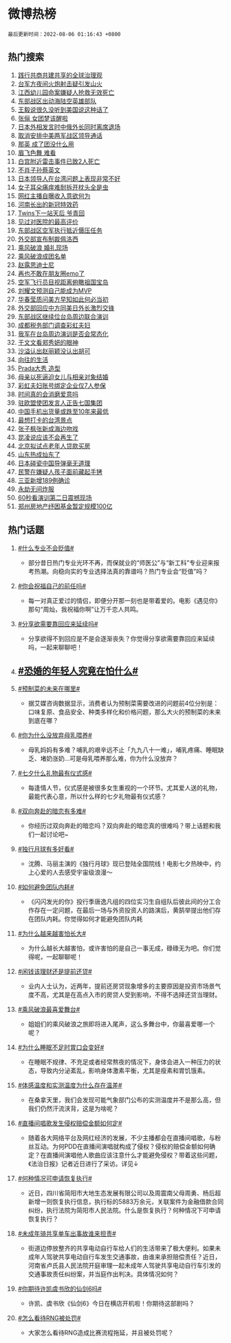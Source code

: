 # 微博热榜

`最后更新时间：2022-08-06 01:16:43 +0800`

## 热门搜索

1. [践行共商共建共享的全球治理观](https://m.weibo.cn/search?containerid=100103type%3D1%26t%3D10%26q%3D%23%E8%B7%B5%E8%A1%8C%E5%85%B1%E5%95%86%E5%85%B1%E5%BB%BA%E5%85%B1%E4%BA%AB%E7%9A%84%E5%85%A8%E7%90%83%E6%B2%BB%E7%90%86%E8%A7%82%23&stream_entry_id=51&isnewpage=1&extparam=seat%3D1%26c_type%3D51%26pos%3D0%26cate%3D10103%26filter_type%3Drealtimehot%26dgr%3D0%26display_time%3D1659719802%26pre_seqid%3D165971980230804247253&luicode=10000011&lfid=106003type%253D25%2526t%253D3%2526disable_hot%253D1%2526filter_type%253Drealtimehot)
1. [台军方夜间火炮射击疑引发山火](https://m.weibo.cn/search?containerid=100103type%3D1%26t%3D10%26q%3D%23%E5%8F%B0%E5%86%9B%E6%96%B9%E5%A4%9C%E9%97%B4%E7%81%AB%E7%82%AE%E5%B0%84%E5%87%BB%E7%96%91%E5%BC%95%E5%8F%91%E5%B1%B1%E7%81%AB%23&stream_entry_id=31&isnewpage=1&extparam=seat%3D1%26lcate%3D5001%26dgr%3D0%26c_type%3D31%26realpos%3D1%26pos%3D0%26cate%3D0%26filter_type%3Drealtimehot%26flag%3D16%26display_time%3D1659719802%26pre_seqid%3D165971980230804247253&luicode=10000011&lfid=106003type%253D25%2526t%253D3%2526disable_hot%253D1%2526filter_type%253Drealtimehot)
1. [江西幼儿园命案嫌疑人抢救无效死亡](https://m.weibo.cn/search?containerid=100103type%3D1%26t%3D10%26q%3D%23%E6%B1%9F%E8%A5%BF%E5%B9%BC%E5%84%BF%E5%9B%AD%E5%91%BD%E6%A1%88%E5%AB%8C%E7%96%91%E4%BA%BA%E6%8A%A2%E6%95%91%E6%97%A0%E6%95%88%E6%AD%BB%E4%BA%A1%23&stream_entry_id=31&isnewpage=1&extparam=seat%3D1%26lcate%3D5001%26dgr%3D0%26c_type%3D31%26realpos%3D2%26pos%3D1%26cate%3D0%26filter_type%3Drealtimehot%26flag%3D1%26display_time%3D1659719802%26pre_seqid%3D165971980230804247253&luicode=10000011&lfid=106003type%253D25%2526t%253D3%2526disable_hot%253D1%2526filter_type%253Drealtimehot)
1. [东部战区出动海陆空英雄部队](https://m.weibo.cn/search?containerid=100103type%3D1%26t%3D10%26q%3D%23%E4%B8%9C%E9%83%A8%E6%88%98%E5%8C%BA%E5%87%BA%E5%8A%A8%E6%B5%B7%E9%99%86%E7%A9%BA%E8%8B%B1%E9%9B%84%E9%83%A8%E9%98%9F%23&stream_entry_id=31&isnewpage=1&extparam=seat%3D1%26lcate%3D5001%26dgr%3D0%26c_type%3D31%26realpos%3D3%26pos%3D2%26cate%3D0%26filter_type%3Drealtimehot%26flag%3D0%26display_time%3D1659719802%26pre_seqid%3D165971980230804247253&luicode=10000011&lfid=106003type%253D25%2526t%253D3%2526disable_hot%253D1%2526filter_type%253Drealtimehot)
1. [王毅说很久没听到美国说这种话了](https://m.weibo.cn/search?containerid=100103type%3D1%26t%3D10%26q%3D%23%E7%8E%8B%E6%AF%85%E8%AF%B4%E5%BE%88%E4%B9%85%E6%B2%A1%E5%90%AC%E5%88%B0%E7%BE%8E%E5%9B%BD%E8%AF%B4%E8%BF%99%E7%A7%8D%E8%AF%9D%E4%BA%86%23&stream_entry_id=31&isnewpage=1&extparam=seat%3D1%26lcate%3D5001%26dgr%3D0%26c_type%3D31%26realpos%3D4%26pos%3D3%26cate%3D0%26filter_type%3Drealtimehot%26flag%3D0%26display_time%3D1659719802%26pre_seqid%3D165971980230804247253&luicode=10000011&lfid=106003type%253D25%2526t%253D3%2526disable_hot%253D1%2526filter_type%253Drealtimehot)
1. [张俪 女团梦该醒啦](https://m.weibo.cn/search?containerid=100103type%3D1%26t%3D10%26q%3D%E5%BC%A0%E4%BF%AA+%E5%A5%B3%E5%9B%A2%E6%A2%A6%E8%AF%A5%E9%86%92%E5%95%A6&stream_entry_id=31&isnewpage=1&extparam=seat%3D1%26lcate%3D5001%26dgr%3D0%26c_type%3D31%26realpos%3D5%26pos%3D4%26cate%3D0%26filter_type%3Drealtimehot%26flag%3D1%26display_time%3D1659719802%26pre_seqid%3D165971980230804247253&luicode=10000011&lfid=106003type%253D25%2526t%253D3%2526disable_hot%253D1%2526filter_type%253Drealtimehot)
1. [日本外相发言时中俄外长同时离席退场](https://m.weibo.cn/search?containerid=100103type%3D1%26t%3D10%26q%3D%23%E6%97%A5%E6%9C%AC%E5%A4%96%E7%9B%B8%E5%8F%91%E8%A8%80%E6%97%B6%E4%B8%AD%E4%BF%84%E5%A4%96%E9%95%BF%E5%90%8C%E6%97%B6%E7%A6%BB%E5%B8%AD%E9%80%80%E5%9C%BA%23&stream_entry_id=31&isnewpage=1&extparam=seat%3D1%26lcate%3D5001%26dgr%3D0%26c_type%3D31%26realpos%3D6%26pos%3D5%26cate%3D0%26filter_type%3Drealtimehot%26flag%3D16%26display_time%3D1659719802%26pre_seqid%3D165971980230804247253&luicode=10000011&lfid=106003type%253D25%2526t%253D3%2526disable_hot%253D1%2526filter_type%253Drealtimehot)
1. [取消安排中美两军战区领导通话](https://m.weibo.cn/search?containerid=100103type%3D1%26t%3D10%26q%3D%23%E5%8F%96%E6%B6%88%E5%AE%89%E6%8E%92%E4%B8%AD%E7%BE%8E%E4%B8%A4%E5%86%9B%E6%88%98%E5%8C%BA%E9%A2%86%E5%AF%BC%E9%80%9A%E8%AF%9D%23&stream_entry_id=31&isnewpage=1&extparam=seat%3D1%26lcate%3D5001%26dgr%3D0%26c_type%3D31%26realpos%3D7%26pos%3D6%26cate%3D0%26filter_type%3Drealtimehot%26flag%3D16%26display_time%3D1659719802%26pre_seqid%3D165971980230804247253&luicode=10000011&lfid=106003type%253D25%2526t%253D3%2526disable_hot%253D1%2526filter_type%253Drealtimehot)
1. [那英 成了团没什么用](https://m.weibo.cn/search?containerid=100103type%3D1%26t%3D10%26q%3D%E9%82%A3%E8%8B%B1+%E6%88%90%E4%BA%86%E5%9B%A2%E6%B2%A1%E4%BB%80%E4%B9%88%E7%94%A8&stream_entry_id=31&isnewpage=1&extparam=seat%3D1%26lcate%3D5001%26dgr%3D0%26c_type%3D31%26realpos%3D8%26pos%3D7%26cate%3D0%26filter_type%3Drealtimehot%26flag%3D2%26display_time%3D1659719802%26pre_seqid%3D165971980230804247253&luicode=10000011&lfid=106003type%253D25%2526t%253D3%2526disable_hot%253D1%2526filter_type%253Drealtimehot)
1. [眉飞色舞 难看](https://m.weibo.cn/search?containerid=100103type%3D1%26t%3D10%26q%3D%E7%9C%89%E9%A3%9E%E8%89%B2%E8%88%9E+%E9%9A%BE%E7%9C%8B&stream_entry_id=31&isnewpage=1&extparam=seat%3D1%26lcate%3D5001%26dgr%3D0%26c_type%3D31%26realpos%3D9%26pos%3D8%26cate%3D0%26filter_type%3Drealtimehot%26flag%3D1%26display_time%3D1659719802%26pre_seqid%3D165971980230804247253&luicode=10000011&lfid=106003type%253D25%2526t%253D3%2526disable_hot%253D1%2526filter_type%253Drealtimehot)
1. [白宫附近雷击事件已致2人死亡](https://m.weibo.cn/search?containerid=100103type%3D1%26t%3D10%26q%3D%23%E7%99%BD%E5%AE%AB%E9%99%84%E8%BF%91%E9%9B%B7%E5%87%BB%E4%BA%8B%E4%BB%B6%E5%B7%B2%E8%87%B42%E4%BA%BA%E6%AD%BB%E4%BA%A1%23&stream_entry_id=31&isnewpage=1&extparam=seat%3D1%26lcate%3D5001%26dgr%3D0%26c_type%3D31%26realpos%3D10%26pos%3D9%26cate%3D0%26filter_type%3Drealtimehot%26flag%3D0%26display_time%3D1659719802%26pre_seqid%3D165971980230804247253&luicode=10000011&lfid=106003type%253D25%2526t%253D3%2526disable_hot%253D1%2526filter_type%253Drealtimehot)
1. [不肖子孙蔡英文](https://m.weibo.cn/search?containerid=100103type%3D1%26t%3D10%26q%3D%23%E4%B8%8D%E8%82%96%E5%AD%90%E5%AD%99%E8%94%A1%E8%8B%B1%E6%96%87%23&stream_entry_id=31&isnewpage=1&extparam=seat%3D1%26lcate%3D5001%26dgr%3D0%26c_type%3D31%26realpos%3D11%26pos%3D10%26cate%3D0%26filter_type%3Drealtimehot%26flag%3D0%26display_time%3D1659719802%26pre_seqid%3D165971980230804247253&luicode=10000011&lfid=106003type%253D25%2526t%253D3%2526disable_hot%253D1%2526filter_type%253Drealtimehot)
1. [日本领导人在台湾问题上表现非常不好](https://m.weibo.cn/search?containerid=100103type%3D1%26t%3D10%26q%3D%23%E6%97%A5%E6%9C%AC%E9%A2%86%E5%AF%BC%E4%BA%BA%E5%9C%A8%E5%8F%B0%E6%B9%BE%E9%97%AE%E9%A2%98%E4%B8%8A%E8%A1%A8%E7%8E%B0%E9%9D%9E%E5%B8%B8%E4%B8%8D%E5%A5%BD%23&stream_entry_id=31&isnewpage=1&extparam=seat%3D1%26lcate%3D5001%26dgr%3D0%26c_type%3D31%26realpos%3D12%26pos%3D11%26cate%3D0%26filter_type%3Drealtimehot%26flag%3D0%26display_time%3D1659719802%26pre_seqid%3D165971980230804247253&luicode=10000011&lfid=106003type%253D25%2526t%253D3%2526disable_hot%253D1%2526filter_type%253Drealtimehot)
1. [女子耳朵痛痒难耐拆开枕头全是虫](https://m.weibo.cn/search?containerid=100103type%3D1%26t%3D10%26q%3D%23%E5%A5%B3%E5%AD%90%E8%80%B3%E6%9C%B5%E7%97%9B%E7%97%92%E9%9A%BE%E8%80%90%E6%8B%86%E5%BC%80%E6%9E%95%E5%A4%B4%E5%85%A8%E6%98%AF%E8%99%AB%23&stream_entry_id=31&isnewpage=1&extparam=seat%3D1%26lcate%3D5001%26dgr%3D0%26c_type%3D31%26realpos%3D13%26pos%3D12%26cate%3D0%26filter_type%3Drealtimehot%26flag%3D2%26display_time%3D1659719802%26pre_seqid%3D165971980230804247253&luicode=10000011&lfid=106003type%253D25%2526t%253D3%2526disable_hot%253D1%2526filter_type%253Drealtimehot)
1. [网红主播自曝收入意欲何为](https://m.weibo.cn/search?containerid=100103type%3D1%26t%3D10%26q%3D%23%E7%BD%91%E7%BA%A2%E4%B8%BB%E6%92%AD%E8%87%AA%E6%9B%9D%E6%94%B6%E5%85%A5%E6%84%8F%E6%AC%B2%E4%BD%95%E4%B8%BA%23&stream_entry_id=31&isnewpage=1&extparam=seat%3D1%26lcate%3D5001%26dgr%3D0%26c_type%3D31%26realpos%3D14%26pos%3D13%26cate%3D0%26filter_type%3Drealtimehot%26flag%3D1%26display_time%3D1659719802%26pre_seqid%3D165971980230804247253&luicode=10000011&lfid=106003type%253D25%2526t%253D3%2526disable_hot%253D1%2526filter_type%253Drealtimehot)
1. [河南长出的新冠特效药](https://m.weibo.cn/search?containerid=100103type%3D1%26t%3D10%26q%3D%23%E6%B2%B3%E5%8D%97%E9%95%BF%E5%87%BA%E7%9A%84%E6%96%B0%E5%86%A0%E7%89%B9%E6%95%88%E8%8D%AF%23&stream_entry_id=31&isnewpage=1&extparam=seat%3D1%26lcate%3D5001%26dgr%3D0%26c_type%3D31%26realpos%3D15%26pos%3D14%26cate%3D0%26filter_type%3Drealtimehot%26flag%3D0%26display_time%3D1659719802%26pre_seqid%3D165971980230804247253&luicode=10000011&lfid=106003type%253D25%2526t%253D3%2526disable_hot%253D1%2526filter_type%253Drealtimehot)
1. [Twins下一站天后 爷青回](https://m.weibo.cn/search?containerid=100103type%3D1%26t%3D10%26q%3DTwins%E4%B8%8B%E4%B8%80%E7%AB%99%E5%A4%A9%E5%90%8E+%E7%88%B7%E9%9D%92%E5%9B%9E&stream_entry_id=31&isnewpage=1&extparam=seat%3D1%26lcate%3D5001%26dgr%3D0%26c_type%3D31%26realpos%3D16%26pos%3D15%26cate%3D0%26filter_type%3Drealtimehot%26flag%3D0%26display_time%3D1659719802%26pre_seqid%3D165971980230804247253&luicode=10000011&lfid=106003type%253D25%2526t%253D3%2526disable_hot%253D1%2526filter_type%253Drealtimehot)
1. [见过对医院的最高评价](https://m.weibo.cn/search?containerid=100103type%3D1%26t%3D10%26q%3D%23%E8%A7%81%E8%BF%87%E5%AF%B9%E5%8C%BB%E9%99%A2%E7%9A%84%E6%9C%80%E9%AB%98%E8%AF%84%E4%BB%B7%23&stream_entry_id=31&isnewpage=1&extparam=seat%3D1%26lcate%3D5001%26dgr%3D0%26c_type%3D31%26realpos%3D17%26pos%3D16%26cate%3D0%26filter_type%3Drealtimehot%26flag%3D1%26display_time%3D1659719802%26pre_seqid%3D165971980230804247253&luicode=10000011&lfid=106003type%253D25%2526t%253D3%2526disable_hot%253D1%2526filter_type%253Drealtimehot)
1. [东部战区空军执行抵近慑压任务](https://m.weibo.cn/search?containerid=100103type%3D1%26t%3D10%26q%3D%23%E4%B8%9C%E9%83%A8%E6%88%98%E5%8C%BA%E7%A9%BA%E5%86%9B%E6%89%A7%E8%A1%8C%E6%8A%B5%E8%BF%91%E6%85%91%E5%8E%8B%E4%BB%BB%E5%8A%A1%23&stream_entry_id=31&isnewpage=1&extparam=seat%3D1%26lcate%3D5001%26dgr%3D0%26c_type%3D31%26realpos%3D18%26pos%3D17%26cate%3D0%26filter_type%3Drealtimehot%26flag%3D0%26display_time%3D1659719802%26pre_seqid%3D165971980230804247253&luicode=10000011&lfid=106003type%253D25%2526t%253D3%2526disable_hot%253D1%2526filter_type%253Drealtimehot)
1. [外交部宣布制裁佩洛西](https://m.weibo.cn/search?containerid=100103type%3D1%26t%3D10%26q%3D%23%E5%A4%96%E4%BA%A4%E9%83%A8%E5%AE%A3%E5%B8%83%E5%88%B6%E8%A3%81%E4%BD%A9%E6%B4%9B%E8%A5%BF%23&stream_entry_id=31&isnewpage=1&extparam=seat%3D1%26lcate%3D5001%26dgr%3D0%26c_type%3D31%26realpos%3D19%26pos%3D18%26cate%3D0%26filter_type%3Drealtimehot%26flag%3D2%26display_time%3D1659719802%26pre_seqid%3D165971980230804247253&luicode=10000011&lfid=106003type%253D25%2526t%253D3%2526disable_hot%253D1%2526filter_type%253Drealtimehot)
1. [乘风破浪 婚礼现场](https://m.weibo.cn/search?containerid=100103type%3D1%26t%3D10%26q%3D%E4%B9%98%E9%A3%8E%E7%A0%B4%E6%B5%AA+%E5%A9%9A%E7%A4%BC%E7%8E%B0%E5%9C%BA&stream_entry_id=31&isnewpage=1&extparam=seat%3D1%26lcate%3D5001%26dgr%3D0%26c_type%3D31%26realpos%3D20%26pos%3D19%26cate%3D0%26filter_type%3Drealtimehot%26flag%3D0%26display_time%3D1659719802%26pre_seqid%3D165971980230804247253&luicode=10000011&lfid=106003type%253D25%2526t%253D3%2526disable_hot%253D1%2526filter_type%253Drealtimehot)
1. [乘风破浪成团名单](https://m.weibo.cn/search?containerid=100103type%3D1%26t%3D10%26q%3D%23%E4%B9%98%E9%A3%8E%E7%A0%B4%E6%B5%AA%E6%88%90%E5%9B%A2%E5%90%8D%E5%8D%95%23&stream_entry_id=31&isnewpage=1&extparam=seat%3D1%26lcate%3D5001%26dgr%3D0%26c_type%3D31%26realpos%3D21%26pos%3D20%26cate%3D0%26filter_type%3Drealtimehot%26flag%3D0%26display_time%3D1659719802%26pre_seqid%3D165971980230804247253&luicode=10000011&lfid=106003type%253D25%2526t%253D3%2526disable_hot%253D1%2526filter_type%253Drealtimehot)
1. [赵露思迪士尼](https://m.weibo.cn/search?containerid=100103type%3D1%26t%3D10%26q%3D%23%E8%B5%B5%E9%9C%B2%E6%80%9D%E8%BF%AA%E5%A3%AB%E5%B0%BC%23&stream_entry_id=31&isnewpage=1&extparam=seat%3D1%26lcate%3D5001%26dgr%3D0%26c_type%3D31%26realpos%3D22%26pos%3D21%26cate%3D0%26filter_type%3Drealtimehot%26flag%3D0%26display_time%3D1659719802%26pre_seqid%3D165971980230804247253&luicode=10000011&lfid=106003type%253D25%2526t%253D3%2526disable_hot%253D1%2526filter_type%253Drealtimehot)
1. [再也不敢在朋友圈emo了](https://m.weibo.cn/search?containerid=100103type%3D1%26t%3D10%26q%3D%23%E5%86%8D%E4%B9%9F%E4%B8%8D%E6%95%A2%E5%9C%A8%E6%9C%8B%E5%8F%8B%E5%9C%88emo%E4%BA%86%23&stream_entry_id=31&isnewpage=1&extparam=seat%3D1%26lcate%3D5001%26dgr%3D0%26c_type%3D31%26realpos%3D23%26pos%3D22%26cate%3D0%26filter_type%3Drealtimehot%26flag%3D0%26display_time%3D1659719802%26pre_seqid%3D165971980230804247253&luicode=10000011&lfid=106003type%253D25%2526t%253D3%2526disable_hot%253D1%2526filter_type%253Drealtimehot)
1. [空军飞行员目视距离俯瞰祖国宝岛](https://m.weibo.cn/search?containerid=100103type%3D1%26t%3D10%26q%3D%23%E7%A9%BA%E5%86%9B%E9%A3%9E%E8%A1%8C%E5%91%98%E7%9B%AE%E8%A7%86%E8%B7%9D%E7%A6%BB%E4%BF%AF%E7%9E%B0%E7%A5%96%E5%9B%BD%E5%AE%9D%E5%B2%9B%23&stream_entry_id=31&isnewpage=1&extparam=seat%3D1%26lcate%3D5001%26dgr%3D0%26c_type%3D31%26realpos%3D24%26pos%3D23%26cate%3D0%26filter_type%3Drealtimehot%26flag%3D0%26display_time%3D1659719802%26pre_seqid%3D165971980230804247253&luicode=10000011&lfid=106003type%253D25%2526t%253D3%2526disable_hot%253D1%2526filter_type%253Drealtimehot)
1. [刘耀文预测自己能成为MVP](https://m.weibo.cn/search?containerid=100103type%3D1%26t%3D10%26q%3D%23%E5%88%98%E8%80%80%E6%96%87%E9%A2%84%E6%B5%8B%E8%87%AA%E5%B7%B1%E8%83%BD%E6%88%90%E4%B8%BAMVP%23&stream_entry_id=31&isnewpage=1&extparam=seat%3D1%26lcate%3D5001%26dgr%3D0%26c_type%3D31%26realpos%3D25%26pos%3D24%26cate%3D0%26filter_type%3Drealtimehot%26flag%3D1%26display_time%3D1659719802%26pre_seqid%3D165971980230804247253&luicode=10000011&lfid=106003type%253D25%2526t%253D3%2526disable_hot%253D1%2526filter_type%253Drealtimehot)
1. [华春莹质问美方早知如此何必当初](https://m.weibo.cn/search?containerid=100103type%3D1%26t%3D10%26q%3D%23%E5%8D%8E%E6%98%A5%E8%8E%B9%E8%B4%A8%E9%97%AE%E7%BE%8E%E6%96%B9%E6%97%A9%E7%9F%A5%E5%A6%82%E6%AD%A4%E4%BD%95%E5%BF%85%E5%BD%93%E5%88%9D%23&stream_entry_id=31&isnewpage=1&extparam=seat%3D1%26lcate%3D5001%26dgr%3D0%26c_type%3D31%26realpos%3D26%26pos%3D25%26cate%3D0%26filter_type%3Drealtimehot%26flag%3D0%26display_time%3D1659719802%26pre_seqid%3D165971980230804247253&luicode=10000011&lfid=106003type%253D25%2526t%253D3%2526disable_hot%253D1%2526filter_type%253Drealtimehot)
1. [外交部回应中方同美日外长激烈交锋](https://m.weibo.cn/search?containerid=100103type%3D1%26t%3D10%26q%3D%23%E5%A4%96%E4%BA%A4%E9%83%A8%E5%9B%9E%E5%BA%94%E4%B8%AD%E6%96%B9%E5%90%8C%E7%BE%8E%E6%97%A5%E5%A4%96%E9%95%BF%E6%BF%80%E7%83%88%E4%BA%A4%E9%94%8B%23&stream_entry_id=31&isnewpage=1&extparam=seat%3D1%26lcate%3D5001%26dgr%3D0%26c_type%3D31%26realpos%3D27%26pos%3D26%26cate%3D0%26filter_type%3Drealtimehot%26flag%3D0%26display_time%3D1659719802%26pre_seqid%3D165971980230804247253&luicode=10000011&lfid=106003type%253D25%2526t%253D3%2526disable_hot%253D1%2526filter_type%253Drealtimehot)
1. [东部战区继续位台岛周边联合演训](https://m.weibo.cn/search?containerid=100103type%3D1%26t%3D10%26q%3D%23%E4%B8%9C%E9%83%A8%E6%88%98%E5%8C%BA%E7%BB%A7%E7%BB%AD%E4%BD%8D%E5%8F%B0%E5%B2%9B%E5%91%A8%E8%BE%B9%E8%81%94%E5%90%88%E6%BC%94%E8%AE%AD%23&stream_entry_id=31&isnewpage=1&extparam=seat%3D1%26lcate%3D5001%26dgr%3D0%26c_type%3D31%26realpos%3D28%26pos%3D27%26cate%3D0%26filter_type%3Drealtimehot%26flag%3D0%26display_time%3D1659719802%26pre_seqid%3D165971980230804247253&luicode=10000011&lfid=106003type%253D25%2526t%253D3%2526disable_hot%253D1%2526filter_type%253Drealtimehot)
1. [成都税务部门调查彩虹夫妇](https://m.weibo.cn/search?containerid=100103type%3D1%26t%3D10%26q%3D%23%E6%88%90%E9%83%BD%E7%A8%8E%E5%8A%A1%E9%83%A8%E9%97%A8%E8%B0%83%E6%9F%A5%E5%BD%A9%E8%99%B9%E5%A4%AB%E5%A6%87%23&stream_entry_id=31&isnewpage=1&extparam=seat%3D1%26lcate%3D5001%26dgr%3D0%26c_type%3D31%26realpos%3D29%26pos%3D28%26cate%3D0%26filter_type%3Drealtimehot%26flag%3D0%26display_time%3D1659719802%26pre_seqid%3D165971980230804247253&luicode=10000011&lfid=106003type%253D25%2526t%253D3%2526disable_hot%253D1%2526filter_type%253Drealtimehot)
1. [我军在台岛周边演训是否会常态化](https://m.weibo.cn/search?containerid=100103type%3D1%26t%3D10%26q%3D%23%E6%88%91%E5%86%9B%E5%9C%A8%E5%8F%B0%E5%B2%9B%E5%91%A8%E8%BE%B9%E6%BC%94%E8%AE%AD%E6%98%AF%E5%90%A6%E4%BC%9A%E5%B8%B8%E6%80%81%E5%8C%96%23&stream_entry_id=31&isnewpage=1&extparam=seat%3D1%26lcate%3D5001%26dgr%3D0%26c_type%3D31%26realpos%3D30%26pos%3D29%26cate%3D0%26filter_type%3Drealtimehot%26flag%3D0%26display_time%3D1659719802%26pre_seqid%3D165971980230804247253&luicode=10000011&lfid=106003type%253D25%2526t%253D3%2526disable_hot%253D1%2526filter_type%253Drealtimehot)
1. [于文文看郑秀妍的眼神](https://m.weibo.cn/search?containerid=100103type%3D1%26t%3D10%26q%3D%23%E4%BA%8E%E6%96%87%E6%96%87%E7%9C%8B%E9%83%91%E7%A7%80%E5%A6%8D%E7%9A%84%E7%9C%BC%E7%A5%9E%23&stream_entry_id=31&isnewpage=1&extparam=seat%3D1%26lcate%3D5001%26dgr%3D0%26c_type%3D31%26realpos%3D31%26pos%3D30%26cate%3D0%26filter_type%3Drealtimehot%26flag%3D0%26display_time%3D1659719802%26pre_seqid%3D165971980230804247253&luicode=10000011&lfid=106003type%253D25%2526t%253D3%2526disable_hot%253D1%2526filter_type%253Drealtimehot)
1. [沙溢认出赵丽颖没认出胡可](https://m.weibo.cn/search?containerid=100103type%3D1%26t%3D10%26q%3D%23%E6%B2%99%E6%BA%A2%E8%AE%A4%E5%87%BA%E8%B5%B5%E4%B8%BD%E9%A2%96%E6%B2%A1%E8%AE%A4%E5%87%BA%E8%83%A1%E5%8F%AF%23&stream_entry_id=31&isnewpage=1&extparam=seat%3D1%26lcate%3D5001%26dgr%3D0%26c_type%3D31%26realpos%3D32%26pos%3D31%26cate%3D0%26filter_type%3Drealtimehot%26flag%3D0%26display_time%3D1659719802%26pre_seqid%3D165971980230804247253&luicode=10000011&lfid=106003type%253D25%2526t%253D3%2526disable_hot%253D1%2526filter_type%253Drealtimehot)
1. [向往的生活](https://m.weibo.cn/search?containerid=100103type%3D1%26t%3D10%26q%3D%E5%90%91%E5%BE%80%E7%9A%84%E7%94%9F%E6%B4%BB&stream_entry_id=31&isnewpage=1&extparam=seat%3D1%26lcate%3D5001%26dgr%3D0%26c_type%3D31%26realpos%3D33%26pos%3D32%26cate%3D0%26filter_type%3Drealtimehot%26flag%3D0%26display_time%3D1659719802%26pre_seqid%3D165971980230804247253&luicode=10000011&lfid=106003type%253D25%2526t%253D3%2526disable_hot%253D1%2526filter_type%253Drealtimehot)
1. [Prada大秀 造型](https://m.weibo.cn/search?containerid=100103type%3D1%26t%3D10%26q%3DPrada%E5%A4%A7%E7%A7%80+%E9%80%A0%E5%9E%8B&stream_entry_id=31&isnewpage=1&extparam=seat%3D1%26lcate%3D5001%26dgr%3D0%26c_type%3D31%26realpos%3D34%26pos%3D33%26cate%3D0%26filter_type%3Drealtimehot%26flag%3D0%26display_time%3D1659719802%26pre_seqid%3D165971980230804247253&luicode=10000011&lfid=106003type%253D25%2526t%253D3%2526disable_hot%253D1%2526filter_type%253Drealtimehot)
1. [母亲以死逼迫女儿与相亲对象结婚](https://m.weibo.cn/search?containerid=100103type%3D1%26t%3D10%26q%3D%23%E6%AF%8D%E4%BA%B2%E4%BB%A5%E6%AD%BB%E9%80%BC%E8%BF%AB%E5%A5%B3%E5%84%BF%E4%B8%8E%E7%9B%B8%E4%BA%B2%E5%AF%B9%E8%B1%A1%E7%BB%93%E5%A9%9A%23&stream_entry_id=31&isnewpage=1&extparam=seat%3D1%26lcate%3D5001%26dgr%3D0%26c_type%3D31%26realpos%3D35%26pos%3D34%26cate%3D0%26filter_type%3Drealtimehot%26flag%3D0%26display_time%3D1659719802%26pre_seqid%3D165971980230804247253&luicode=10000011&lfid=106003type%253D25%2526t%253D3%2526disable_hot%253D1%2526filter_type%253Drealtimehot)
1. [彩虹夫妇账号绑定企业仅7人参保](https://m.weibo.cn/search?containerid=100103type%3D1%26t%3D10%26q%3D%23%E5%BD%A9%E8%99%B9%E5%A4%AB%E5%A6%87%E8%B4%A6%E5%8F%B7%E7%BB%91%E5%AE%9A%E4%BC%81%E4%B8%9A%E4%BB%857%E4%BA%BA%E5%8F%82%E4%BF%9D%23&stream_entry_id=31&isnewpage=1&extparam=seat%3D1%26lcate%3D5001%26dgr%3D0%26c_type%3D31%26realpos%3D36%26pos%3D35%26cate%3D0%26filter_type%3Drealtimehot%26flag%3D0%26display_time%3D1659719802%26pre_seqid%3D165971980230804247253&luicode=10000011&lfid=106003type%253D25%2526t%253D3%2526disable_hot%253D1%2526filter_type%253Drealtimehot)
1. [时间真的会消磨爱意吗](https://m.weibo.cn/search?containerid=100103type%3D1%26t%3D10%26q%3D%23%E6%97%B6%E9%97%B4%E7%9C%9F%E7%9A%84%E4%BC%9A%E6%B6%88%E7%A3%A8%E7%88%B1%E6%84%8F%E5%90%97%23&stream_entry_id=31&isnewpage=1&extparam=seat%3D1%26lcate%3D5001%26dgr%3D0%26c_type%3D31%26realpos%3D37%26pos%3D36%26cate%3D0%26filter_type%3Drealtimehot%26flag%3D0%26display_time%3D1659719802%26pre_seqid%3D165971980230804247253&luicode=10000011&lfid=106003type%253D25%2526t%253D3%2526disable_hot%253D1%2526filter_type%253Drealtimehot)
1. [驻欧盟使团发言人正告七国集团](https://m.weibo.cn/search?containerid=100103type%3D1%26t%3D10%26q%3D%23%E9%A9%BB%E6%AC%A7%E7%9B%9F%E4%BD%BF%E5%9B%A2%E5%8F%91%E8%A8%80%E4%BA%BA%E6%AD%A3%E5%91%8A%E4%B8%83%E5%9B%BD%E9%9B%86%E5%9B%A2%23&stream_entry_id=31&isnewpage=1&extparam=seat%3D1%26lcate%3D5001%26dgr%3D0%26c_type%3D31%26realpos%3D38%26pos%3D37%26cate%3D0%26filter_type%3Drealtimehot%26flag%3D0%26display_time%3D1659719802%26pre_seqid%3D165971980230804247253&luicode=10000011&lfid=106003type%253D25%2526t%253D3%2526disable_hot%253D1%2526filter_type%253Drealtimehot)
1. [中国手机出货量或跌至10年来最低](https://m.weibo.cn/search?containerid=100103type%3D1%26t%3D10%26q%3D%23%E4%B8%AD%E5%9B%BD%E6%89%8B%E6%9C%BA%E5%87%BA%E8%B4%A7%E9%87%8F%E6%88%96%E8%B7%8C%E8%87%B310%E5%B9%B4%E6%9D%A5%E6%9C%80%E4%BD%8E%23&stream_entry_id=31&isnewpage=1&extparam=seat%3D1%26lcate%3D5001%26dgr%3D0%26c_type%3D31%26realpos%3D39%26pos%3D38%26cate%3D0%26filter_type%3Drealtimehot%26flag%3D0%26display_time%3D1659719802%26pre_seqid%3D165971980230804247253&luicode=10000011&lfid=106003type%253D25%2526t%253D3%2526disable_hot%253D1%2526filter_type%253Drealtimehot)
1. [最想打卡的台湾景点](https://m.weibo.cn/search?containerid=100103type%3D1%26t%3D10%26q%3D%23%E6%9C%80%E6%83%B3%E6%89%93%E5%8D%A1%E7%9A%84%E5%8F%B0%E6%B9%BE%E6%99%AF%E7%82%B9%23&stream_entry_id=31&isnewpage=1&extparam=seat%3D1%26lcate%3D5001%26dgr%3D0%26c_type%3D31%26realpos%3D40%26pos%3D39%26cate%3D0%26filter_type%3Drealtimehot%26flag%3D0%26display_time%3D1659719802%26pre_seqid%3D165971980230804247253&luicode=10000011&lfid=106003type%253D25%2526t%253D3%2526disable_hot%253D1%2526filter_type%253Drealtimehot)
1. [张子枫张新成海边吻戏](https://m.weibo.cn/search?containerid=100103type%3D1%26t%3D10%26q%3D%23%E5%BC%A0%E5%AD%90%E6%9E%AB%E5%BC%A0%E6%96%B0%E6%88%90%E6%B5%B7%E8%BE%B9%E5%90%BB%E6%88%8F%23&stream_entry_id=31&isnewpage=1&extparam=seat%3D1%26lcate%3D5001%26dgr%3D0%26c_type%3D31%26realpos%3D41%26pos%3D40%26cate%3D0%26filter_type%3Drealtimehot%26flag%3D0%26display_time%3D1659719802%26pre_seqid%3D165971980230804247253&luicode=10000011&lfid=106003type%253D25%2526t%253D3%2526disable_hot%253D1%2526filter_type%253Drealtimehot)
1. [昆凌说应该不会再生了](https://m.weibo.cn/search?containerid=100103type%3D1%26t%3D10%26q%3D%23%E6%98%86%E5%87%8C%E8%AF%B4%E5%BA%94%E8%AF%A5%E4%B8%8D%E4%BC%9A%E5%86%8D%E7%94%9F%E4%BA%86%23&stream_entry_id=31&isnewpage=1&extparam=seat%3D1%26lcate%3D5001%26dgr%3D0%26c_type%3D31%26realpos%3D42%26pos%3D41%26cate%3D0%26filter_type%3Drealtimehot%26flag%3D0%26display_time%3D1659719802%26pre_seqid%3D165971980230804247253&luicode=10000011&lfid=106003type%253D25%2526t%253D3%2526disable_hot%253D1%2526filter_type%253Drealtimehot)
1. [北京拟试点老年人贷款买房](https://m.weibo.cn/search?containerid=100103type%3D1%26t%3D10%26q%3D%23%E5%8C%97%E4%BA%AC%E6%8B%9F%E8%AF%95%E7%82%B9%E8%80%81%E5%B9%B4%E4%BA%BA%E8%B4%B7%E6%AC%BE%E4%B9%B0%E6%88%BF%23&stream_entry_id=31&isnewpage=1&extparam=seat%3D1%26lcate%3D5001%26dgr%3D0%26c_type%3D31%26realpos%3D43%26pos%3D42%26cate%3D0%26filter_type%3Drealtimehot%26flag%3D0%26display_time%3D1659719802%26pre_seqid%3D165971980230804247253&luicode=10000011&lfid=106003type%253D25%2526t%253D3%2526disable_hot%253D1%2526filter_type%253Drealtimehot)
1. [山东热成灿东了](https://m.weibo.cn/search?containerid=100103type%3D1%26t%3D10%26q%3D%23%E5%B1%B1%E4%B8%9C%E7%83%AD%E6%88%90%E7%81%BF%E4%B8%9C%E4%BA%86%23&stream_entry_id=31&isnewpage=1&extparam=seat%3D1%26lcate%3D5001%26dgr%3D0%26c_type%3D31%26realpos%3D44%26pos%3D43%26cate%3D0%26filter_type%3Drealtimehot%26flag%3D0%26display_time%3D1659719802%26pre_seqid%3D165971980230804247253&luicode=10000011&lfid=106003type%253D25%2526t%253D3%2526disable_hot%253D1%2526filter_type%253Drealtimehot)
1. [日本碰瓷中国导弹毫无道理](https://m.weibo.cn/search?containerid=100103type%3D1%26t%3D10%26q%3D%23%E6%97%A5%E6%9C%AC%E7%A2%B0%E7%93%B7%E4%B8%AD%E5%9B%BD%E5%AF%BC%E5%BC%B9%E6%AF%AB%E6%97%A0%E9%81%93%E7%90%86%23&stream_entry_id=31&isnewpage=1&extparam=seat%3D1%26lcate%3D5001%26dgr%3D0%26c_type%3D31%26realpos%3D45%26pos%3D44%26cate%3D0%26filter_type%3Drealtimehot%26flag%3D0%26display_time%3D1659719802%26pre_seqid%3D165971980230804247253&luicode=10000011&lfid=106003type%253D25%2526t%253D3%2526disable_hot%253D1%2526filter_type%253Drealtimehot)
1. [民警在嫌疑人孩子面前藏起手铐](https://m.weibo.cn/search?containerid=100103type%3D1%26t%3D10%26q%3D%23%E6%B0%91%E8%AD%A6%E5%9C%A8%E5%AB%8C%E7%96%91%E4%BA%BA%E5%AD%A9%E5%AD%90%E9%9D%A2%E5%89%8D%E8%97%8F%E8%B5%B7%E6%89%8B%E9%93%90%23&stream_entry_id=31&isnewpage=1&extparam=seat%3D1%26lcate%3D5001%26dgr%3D0%26c_type%3D31%26realpos%3D46%26pos%3D45%26cate%3D0%26filter_type%3Drealtimehot%26flag%3D0%26display_time%3D1659719802%26pre_seqid%3D165971980230804247253&luicode=10000011&lfid=106003type%253D25%2526t%253D3%2526disable_hot%253D1%2526filter_type%253Drealtimehot)
1. [三亚新增189例确诊](https://m.weibo.cn/search?containerid=100103type%3D1%26t%3D10%26q%3D%23%E4%B8%89%E4%BA%9A%E6%96%B0%E5%A2%9E189%E4%BE%8B%E7%A1%AE%E8%AF%8A%23&stream_entry_id=31&isnewpage=1&extparam=seat%3D1%26lcate%3D5001%26dgr%3D0%26c_type%3D31%26realpos%3D47%26pos%3D46%26cate%3D0%26filter_type%3Drealtimehot%26flag%3D0%26display_time%3D1659719802%26pre_seqid%3D165971980230804247253&luicode=10000011&lfid=106003type%253D25%2526t%253D3%2526disable_hot%253D1%2526filter_type%253Drealtimehot)
1. [永劫无间炸服](https://m.weibo.cn/search?containerid=100103type%3D1%26t%3D10%26q%3D%23%E6%B0%B8%E5%8A%AB%E6%97%A0%E9%97%B4%E7%82%B8%E6%9C%8D%23&stream_entry_id=31&isnewpage=1&extparam=seat%3D1%26lcate%3D5001%26dgr%3D0%26c_type%3D31%26realpos%3D48%26pos%3D47%26cate%3D0%26filter_type%3Drealtimehot%26flag%3D0%26display_time%3D1659719802%26pre_seqid%3D165971980230804247253&luicode=10000011&lfid=106003type%253D25%2526t%253D3%2526disable_hot%253D1%2526filter_type%253Drealtimehot)
1. [60秒看演训第二日震撼现场](https://m.weibo.cn/search?containerid=100103type%3D1%26t%3D10%26q%3D%2360%E7%A7%92%E7%9C%8B%E6%BC%94%E8%AE%AD%E7%AC%AC%E4%BA%8C%E6%97%A5%E9%9C%87%E6%92%BC%E7%8E%B0%E5%9C%BA%23&stream_entry_id=31&isnewpage=1&extparam=seat%3D1%26lcate%3D5001%26dgr%3D0%26c_type%3D31%26realpos%3D49%26pos%3D48%26cate%3D0%26filter_type%3Drealtimehot%26flag%3D0%26display_time%3D1659719802%26pre_seqid%3D165971980230804247253&luicode=10000011&lfid=106003type%253D25%2526t%253D3%2526disable_hot%253D1%2526filter_type%253Drealtimehot)
1. [郑州房地产纾困基金暂定规模100亿](https://m.weibo.cn/search?containerid=100103type%3D1%26t%3D10%26q%3D%23%E9%83%91%E5%B7%9E%E6%88%BF%E5%9C%B0%E4%BA%A7%E7%BA%BE%E5%9B%B0%E5%9F%BA%E9%87%91%E6%9A%82%E5%AE%9A%E8%A7%84%E6%A8%A1100%E4%BA%BF%23&stream_entry_id=31&isnewpage=1&extparam=seat%3D1%26lcate%3D5001%26dgr%3D0%26c_type%3D31%26realpos%3D50%26pos%3D49%26cate%3D0%26filter_type%3Drealtimehot%26flag%3D0%26display_time%3D1659719802%26pre_seqid%3D165971980230804247253&luicode=10000011&lfid=106003type%253D25%2526t%253D3%2526disable_hot%253D1%2526filter_type%253Drealtimehot)

## 热门话题

1. [#什么专业不会贬值#](https://m.weibo.cn/search?containerid=231522type%3D1%26t%3D10%26q%3D%23%E4%BB%80%E4%B9%88%E4%B8%93%E4%B8%9A%E4%B8%8D%E4%BC%9A%E8%B4%AC%E5%80%BC%23&stream_entry_id=128&isnewpage=1&extparam=seat%3D1%26c_type%3D128%26lcate%3D5004%26cate%3D5004%26unitid%3D1659608483763%26dgr%3D0%26pos%3D1-0-0%26display_time%3D1659719803%26pre_seqid%3D1659719803660017569265&luicode=10000011&lfid=231648_-_4)
    - 部分昔日热门专业光环不再，而保就业的“师医公”与“新工科”专业迎来报考热潮。向稳向实的专业选择法真的靠谱吗？热门专业会“贬值”吗？

1. [#你会祝福自己的前任吗#](https://m.weibo.cn/search?containerid=231522type%3D1%26t%3D10%26q%3D%23%E4%BD%A0%E4%BC%9A%E7%A5%9D%E7%A6%8F%E8%87%AA%E5%B7%B1%E7%9A%84%E5%89%8D%E4%BB%BB%E5%90%97%23&stream_entry_id=128&isnewpage=1&extparam=seat%3D1%26c_type%3D128%26lcate%3D5004%26cate%3D5004%26unitid%3Dm1659719431%26dgr%3D0%26pos%3D1-0-1%26display_time%3D1659719803%26pre_seqid%3D1659719803660017569265&luicode=10000011&lfid=231648_-_4)
    - 每一对真正爱过的情侣，即便分开那一刻也是带着爱的。电影《遇见你》那句“周灿，我祝福你啊”让万千恋人共鸣。

1. [#分享欲需要靠回应来延续吗#](https://m.weibo.cn/search?containerid=231522type%3D1%26t%3D10%26q%3D%23%E5%88%86%E4%BA%AB%E6%AC%B2%E9%9C%80%E8%A6%81%E9%9D%A0%E5%9B%9E%E5%BA%94%E6%9D%A5%E5%BB%B6%E7%BB%AD%E5%90%97%23&stream_entry_id=128&isnewpage=1&extparam=seat%3D1%26c_type%3D128%26lcate%3D5004%26cate%3D5004%26unitid%3D1659603367556%26dgr%3D0%26pos%3D1-0-2%26display_time%3D1659719803%26pre_seqid%3D1659719803660017569265&luicode=10000011&lfid=231648_-_4)
    - 分享欲得不到回应是不是会逐渐丧失？你觉得分享欲需要靠回应来延续吗，一起来聊聊吧！

1. [#恐婚的年轻人究竟在怕什么#](https://m.weibo.cn/search?containerid=231522type%3D1%26t%3D10%26q%3D%23%E6%81%90%E5%A9%9A%E7%9A%84%E5%B9%B4%E8%BD%BB%E4%BA%BA%E7%A9%B6%E7%AB%9F%E5%9C%A8%E6%80%95%E4%BB%80%E4%B9%88%23&stream_entry_id=128&isnewpage=1&extparam=seat%3D1%26c_type%3D128%26lcate%3D5004%26cate%3D5004%26unitid%3Dm1659719424%26dgr%3D0%26pos%3D1-0-3%26display_time%3D1659719803%26pre_seqid%3D1659719803660017569265&luicode=10000011&lfid=231648_-_4)
    - 

1. [#预制菜的未来在哪里#](https://m.weibo.cn/search?containerid=231522type%3D1%26t%3D10%26q%3D%23%E9%A2%84%E5%88%B6%E8%8F%9C%E7%9A%84%E6%9C%AA%E6%9D%A5%E5%9C%A8%E5%93%AA%E9%87%8C%23&stream_entry_id=128&isnewpage=1&extparam=seat%3D1%26c_type%3D128%26lcate%3D5004%26cate%3D5004%26unitid%3D1659675381082%26dgr%3D0%26pos%3D1-0-4%26display_time%3D1659719803%26pre_seqid%3D1659719803660017569265&luicode=10000011&lfid=231648_-_4)
    - 据艾媒咨询数据显示，消费者认为预制菜需要改进的问题前4位分别是：口味复原、食品安全、种类多样化和价格问题，那么大火的预制菜的未来到底在哪？

1. [#你为什么没放弃母乳喂养#](https://m.weibo.cn/search?containerid=231522type%3D1%26t%3D10%26q%3D%23%E4%BD%A0%E4%B8%BA%E4%BB%80%E4%B9%88%E6%B2%A1%E6%94%BE%E5%BC%83%E6%AF%8D%E4%B9%B3%E5%96%82%E5%85%BB%23&stream_entry_id=128&isnewpage=1&extparam=seat%3D1%26c_type%3D128%26lcate%3D5004%26cate%3D5004%26unitid%3Dm1659719415%26dgr%3D0%26pos%3D1-0-5%26display_time%3D1659719803%26pre_seqid%3D1659719803660017569265&luicode=10000011&lfid=231648_-_4)
    - 母乳妈妈有多难？哺乳的艰辛远不止「九九八十一难」，哺乳疼痛、睡眠缺乏、堵奶涨奶...可是母乳喂养那么难，你为什么没放弃？

1. [#七夕什么礼物最有仪式感#](https://m.weibo.cn/search?containerid=231522type%3D1%26t%3D10%26q%3D%23%E4%B8%83%E5%A4%95%E4%BB%80%E4%B9%88%E7%A4%BC%E7%89%A9%E6%9C%80%E6%9C%89%E4%BB%AA%E5%BC%8F%E6%84%9F%23&stream_entry_id=128&isnewpage=1&extparam=seat%3D1%26c_type%3D128%26lcate%3D5004%26cate%3D5004%26unitid%3Dm1659719426%26dgr%3D0%26pos%3D1-0-6%26display_time%3D1659719803%26pre_seqid%3D1659719803660017569265&luicode=10000011&lfid=231648_-_4)
    - 每逢情人节，仪式感是被很多女生重视的一个环节。尤其爱人送的礼物，最能代表心意，所以什么样的七夕礼物最有仪式感？

1. [#双向奔赴的暗恋有多难#](https://m.weibo.cn/search?containerid=231522type%3D1%26t%3D10%26q%3D%23%E5%8F%8C%E5%90%91%E5%A5%94%E8%B5%B4%E7%9A%84%E6%9A%97%E6%81%8B%E6%9C%89%E5%A4%9A%E9%9A%BE%23&stream_entry_id=128&isnewpage=1&extparam=seat%3D1%26c_type%3D128%26lcate%3D5004%26cate%3D5004%26unitid%3D1659582961821%26dgr%3D0%26pos%3D1-0-7%26display_time%3D1659719803%26pre_seqid%3D1659719803660017569265&luicode=10000011&lfid=231648_-_4)
    - 你经历过双向奔赴的暗恋吗？双向奔赴的暗恋真的很难吗？带上话题和我们一起讨论吧~

1. [#独行月球有多好看#](https://m.weibo.cn/search?containerid=231522type%3D1%26t%3D10%26q%3D%23%E7%8B%AC%E8%A1%8C%E6%9C%88%E7%90%83%E6%9C%89%E5%A4%9A%E5%A5%BD%E7%9C%8B%23&stream_entry_id=128&isnewpage=1&extparam=seat%3D1%26c_type%3D128%26lcate%3D5004%26cate%3D5004%26unitid%3D1659568845396%26dgr%3D0%26pos%3D1-0-8%26display_time%3D1659719803%26pre_seqid%3D1659719803660017569265&luicode=10000011&lfid=231648_-_4)
    - 沈腾、马丽主演的《独行月球》现已登陆全国院线！电影七夕热映中，约上心爱的人去感受宇宙级浪漫～

1. [#如何避免团队内耗#](https://m.weibo.cn/search?containerid=231522type%3D1%26t%3D10%26q%3D%23%E5%A6%82%E4%BD%95%E9%81%BF%E5%85%8D%E5%9B%A2%E9%98%9F%E5%86%85%E8%80%97%23&stream_entry_id=128&isnewpage=1&extparam=seat%3D1%26c_type%3D128%26lcate%3D5004%26cate%3D5004%26unitid%3D1659627377878%26dgr%3D0%26pos%3D1-0-9%26display_time%3D1659719803%26pre_seqid%3D1659719803660017569265&luicode=10000011&lfid=231648_-_4)
    - 《闪闪发光的你》投行季唐逸凡组的四位实习生自组队后彼此间的分工合作存在一定问题，在最后一场与外资投资人的路演后，黄鹄举提出他们存在团队内耗。你觉得如何才能避免团队内耗

1. [#为什么越来越害怕长大#](https://m.weibo.cn/search?containerid=231522type%3D1%26t%3D10%26q%3D%23%E4%B8%BA%E4%BB%80%E4%B9%88%E8%B6%8A%E6%9D%A5%E8%B6%8A%E5%AE%B3%E6%80%95%E9%95%BF%E5%A4%A7%23&stream_entry_id=128&isnewpage=1&extparam=seat%3D1%26c_type%3D128%26lcate%3D5004%26cate%3D5004%26unitid%3Dm1659719428%26dgr%3D0%26pos%3D1-0-10%26display_time%3D1659719803%26pre_seqid%3D1659719803660017569265&luicode=10000011&lfid=231648_-_4)
    - 为什么越长大越害怕，或许害怕的是自己一事无成，碌碌无为吧。你们觉得呢，一起聊聊呢！

1. [#闲钱该理财还是提前还贷#](https://m.weibo.cn/search?containerid=231522type%3D1%26t%3D10%26q%3D%23%E9%97%B2%E9%92%B1%E8%AF%A5%E7%90%86%E8%B4%A2%E8%BF%98%E6%98%AF%E6%8F%90%E5%89%8D%E8%BF%98%E8%B4%B7%23&stream_entry_id=128&isnewpage=1&extparam=seat%3D1%26c_type%3D128%26lcate%3D5004%26cate%3D5004%26unitid%3D1659592860995%26dgr%3D0%26pos%3D1-0-11%26display_time%3D1659719803%26pre_seqid%3D1659719803660017569265&luicode=10000011&lfid=231648_-_4)
    - 业内人士认为，近两年，提前还房贷现象增多的主要原因是投资市场景气度不高，尤其是在高点入市的房贷人受到影响，不得不选择还贷当理财。

1. [#乘风破浪最喜爱舞台#](https://m.weibo.cn/search?containerid=231522type%3D1%26t%3D10%26q%3D%23%E4%B9%98%E9%A3%8E%E7%A0%B4%E6%B5%AA%E6%9C%80%E5%96%9C%E7%88%B1%E8%88%9E%E5%8F%B0%23&stream_entry_id=128&isnewpage=1&extparam=seat%3D1%26c_type%3D128%26lcate%3D5004%26cate%3D5004%26unitid%3D1659690072336%26dgr%3D0%26pos%3D1-0-12%26display_time%3D1659719803%26pre_seqid%3D1659719803660017569265&luicode=10000011&lfid=231648_-_4)
    - 姐姐们的乘风破浪之旅即将进入尾声，这么多舞台中，你最喜爱哪一个呢？

1. [#为什么睡眠不足时胃口会变好#](https://m.weibo.cn/search?containerid=231522type%3D1%26t%3D10%26q%3D%23%E4%B8%BA%E4%BB%80%E4%B9%88%E7%9D%A1%E7%9C%A0%E4%B8%8D%E8%B6%B3%E6%97%B6%E8%83%83%E5%8F%A3%E4%BC%9A%E5%8F%98%E5%A5%BD%23&stream_entry_id=128&isnewpage=1&extparam=seat%3D1%26c_type%3D128%26lcate%3D5004%26cate%3D5004%26unitid%3Dm1659719410%26dgr%3D0%26pos%3D1-0-13%26display_time%3D1659719803%26pre_seqid%3D1659719803660017569265&luicode=10000011&lfid=231648_-_4)
    - 在睡眠不规律、不充足或者经常熬夜的情况下，身体会进入一种压力的状态，导致内分泌紊乱，影响身体激素平衡，尤其是瘦素和胃饥饿素。

1. [#体感温度和实测温度为什么存在温差#](https://m.weibo.cn/search?containerid=231522type%3D1%26t%3D10%26q%3D%23%E4%BD%93%E6%84%9F%E6%B8%A9%E5%BA%A6%E5%92%8C%E5%AE%9E%E6%B5%8B%E6%B8%A9%E5%BA%A6%E4%B8%BA%E4%BB%80%E4%B9%88%E5%AD%98%E5%9C%A8%E6%B8%A9%E5%B7%AE%23&stream_entry_id=128&isnewpage=1&extparam=seat%3D1%26c_type%3D128%26lcate%3D5004%26cate%3D5004%26unitid%3D1659577873615%26dgr%3D0%26pos%3D1-0-14%26display_time%3D1659719803%26pre_seqid%3D1659719803660017569265&luicode=10000011&lfid=231648_-_4)
    - 在桑拿天里，我们会发现可能气象部门公布的实测温度并不是那么高，但我们仍然汗流浃背，这是为啥呢？

1. [#直播间唱歌发生侵权赔偿金额如何定#](https://m.weibo.cn/search?containerid=231522type%3D1%26t%3D10%26q%3D%23%E7%9B%B4%E6%92%AD%E9%97%B4%E5%94%B1%E6%AD%8C%E5%8F%91%E7%94%9F%E4%BE%B5%E6%9D%83%E8%B5%94%E5%81%BF%E9%87%91%E9%A2%9D%E5%A6%82%E4%BD%95%E5%AE%9A%23&stream_entry_id=128&isnewpage=1&extparam=seat%3D1%26c_type%3D128%26lcate%3D5004%26cate%3D5004%26unitid%3D1659569470727%26dgr%3D0%26pos%3D1-0-15%26display_time%3D1659719803%26pre_seqid%3D1659719803660017569265&luicode=10000011&lfid=231648_-_4)
    - 随着各大网络平台及网红经济的发展，不少主播都会在直播间唱歌，与粉丝互动。为何PDD在直播间演唱就构成了侵权？侵权的赔偿金额如何确定？在直播间演唱他人歌曲应该注意什么才能避免侵权？带着这些问题，《法治日报》记者近日进行了采访。详见↓

1. [#何种情况可申请恢复执行#](https://m.weibo.cn/search?containerid=231522type%3D1%26t%3D10%26q%3D%23%E4%BD%95%E7%A7%8D%E6%83%85%E5%86%B5%E5%8F%AF%E7%94%B3%E8%AF%B7%E6%81%A2%E5%A4%8D%E6%89%A7%E8%A1%8C%23&stream_entry_id=128&isnewpage=1&extparam=seat%3D1%26c_type%3D128%26lcate%3D5004%26cate%3D5004%26unitid%3D1659602176702%26dgr%3D0%26pos%3D1-0-16%26display_time%3D1659719803%26pre_seqid%3D1659719803660017569265&luicode=10000011&lfid=231648_-_4)
    - 近日，四川省简阳市大地生态发展有限公司以及周震南父母周勇、杨后超新增一则恢复执行信息，执行标的5883万余元，关联案件为金融借款合同纠纷，执行法院为简阳市人民法院。什么是恢复执行？何种情况下可申请恢复执行？

1. [#未成年骑共享单车出事故谁来担责#](https://m.weibo.cn/search?containerid=231522type%3D1%26t%3D10%26q%3D%23%E6%9C%AA%E6%88%90%E5%B9%B4%E9%AA%91%E5%85%B1%E4%BA%AB%E5%8D%95%E8%BD%A6%E5%87%BA%E4%BA%8B%E6%95%85%E8%B0%81%E6%9D%A5%E6%8B%85%E8%B4%A3%23&stream_entry_id=128&isnewpage=1&extparam=seat%3D1%26c_type%3D128%26lcate%3D5004%26cate%3D5004%26unitid%3Dm1659719406%26dgr%3D0%26pos%3D1-0-17%26display_time%3D1659719803%26pre_seqid%3D1659719803660017569265&luicode=10000011&lfid=231648_-_4)
    - 街道边停放整齐的共享电动自行车给人们的生活带来了极大便利。如果未成年人驾驶共享电动自行车发生交通事故，由谁来承担赔偿责任？近日，河南省卢氏县人民法院开庭审理一起未成年人驾驶共享电动自行车引发的交通事故责任纠纷案，并当庭作出判决。具体情况如何？

1. [#你期待许凯虞书欣的仙剑6吗#](https://m.weibo.cn/search?containerid=231522type%3D1%26t%3D10%26q%3D%23%E4%BD%A0%E6%9C%9F%E5%BE%85%E8%AE%B8%E5%87%AF%E8%99%9E%E4%B9%A6%E6%AC%A3%E7%9A%84%E4%BB%99%E5%89%916%E5%90%97%23&stream_entry_id=128&isnewpage=1&extparam=seat%3D1%26c_type%3D128%26lcate%3D5004%26cate%3D5004%26unitid%3D1659694584178%26dgr%3D0%26pos%3D1-0-18%26display_time%3D1659719803%26pre_seqid%3D1659719803660017569265&luicode=10000011&lfid=231648_-_4)
    - 许凯、虞书欣《仙剑6》今日在横店开机啦！你期待这部剧吗？ ​

1. [#怎么看待RNG被处罚#](https://m.weibo.cn/search?containerid=231522type%3D1%26t%3D10%26q%3D%23%E6%80%8E%E4%B9%88%E7%9C%8B%E5%BE%85RNG%E8%A2%AB%E5%A4%84%E7%BD%9A%23&stream_entry_id=128&isnewpage=1&extparam=seat%3D1%26c_type%3D128%26lcate%3D5004%26cate%3D5004%26unitid%3D1659693076141%26dgr%3D0%26pos%3D1-0-19%26display_time%3D1659719803%26pre_seqid%3D1659719803660017569265&luicode=10000011&lfid=231648_-_4)
    - 大家怎么看待RNG造成比赛流程拖延，并且被处罚呢？

